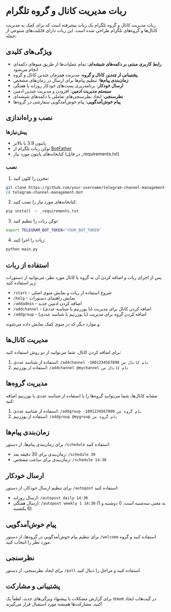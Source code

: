 # ربات مدیریت کانال و گروه تلگرام

ربات مدیریت کانال و گروه تلگرام یک ربات پیشرفته است که برای کمک به مدیریت کانال‌ها و گروه‌های تلگرام طراحی شده است. این ربات دارای قابلیت‌های متنوعی از جمله:

## ویژگی‌های کلیدی

- **رابط کاربری مبتنی بر دکمه‌های شیشه‌ای**: تمام عملیات‌ها از طریق منوهای دکمه‌ای انجام می‌شود
- **پشتیبانی از چندین کانال و گروه**: مدیریت همزمان چندین کانال و گروه
- **زمان‌بندی پیام‌ها**: تنظیم پیام‌ها برای ارسال در زمان‌های مشخص
- **ارسال خودکار**: برنامه‌ریزی پست‌های خودکار روزانه یا هفتگی
- **سیستم مدیریت ادمین**: افزودن و مدیریت چندین ادمین
- **نظرسنجی**: ایجاد نظرسنجی‌های تعاملی با دکمه‌های شیشه‌ای
- **پیام خوش‌آمدگویی**: پیام خوش‌آمدگویی سفارشی در گروه‌ها

## نصب و راه‌اندازی

### پیش‌نیازها

- پایتون 3.9 یا بالاتر
- توکن ربات تلگرام از [BotFather](https://t.me/BotFather)
- کتابخانه‌های پایتون مورد نیاز (در فایل _requirements.txt)

### نصب

1. مخزن را کلون کنید:
```bash
git clone https://github.com/your-username/telegram-channel-management-bot.git
cd telegram-channel-management-bot
```

2. کتابخانه‌های مورد نیاز را نصب کنید:
```bash
pip install -r _requirements.txt
```

3. توکن ربات را تنظیم کنید:
```bash
export TELEGRAM_BOT_TOKEN="YOUR_BOT_TOKEN"
```

4. ربات را اجرا کنید:
```bash
python main.py
```

## استفاده از ربات

پس از اجرای ربات و اضافه کردن آن به گروه یا کانال مورد نظر، می‌توانید از دستورات زیر استفاده کنید:

- `/start` - شروع استفاده از ربات و نمایش منوی اصلی
- `/help` - نمایش راهنمای دستورات
- `/addadmin` - اضافه کردن ادمین جدید
- `/addchannel` - اضافه کردن کانال برای مدیریت (با یوزرنیم یا شناسه عددی)
- `/addgroup` - اضافه کردن گروه برای مدیریت (با یوزرنیم یا شناسه عددی)

و موارد دیگر که در منوی کمک نمایش داده می‌شوند.

## مدیریت کانال‌ها

برای اضافه کردن کانال، شما می‌توانید از دو روش استفاده کنید:
1. استفاده از شناسه عددی: `/addchannel -1001234567890 نام کانال من`
2. استفاده از یوزرنیم: `/addchannel @mychannel نام کانال من`

## مدیریت گروه‌ها

مشابه کانال‌ها، شما می‌توانید گروه‌ها را با استفاده از شناسه عددی یا یوزرنیم اضافه کنید:
1. استفاده از شناسه عددی: `/addgroup -1001234567890 نام گروه من`
2. استفاده از یوزرنیم: `/addgroup @mygroup نام گروه من`

## زمان‌بندی پیام‌ها

برای زمان‌بندی پیام‌ها، از دستور `/schedule` استفاده کنید:
- زمان‌بندی برای 30 دقیقه بعد: `/schedule 30`
- زمان‌بندی برای ساعت مشخص: `/schedule 14:30`

## ارسال خودکار

برای تنظیم ارسال خودکار، از دستور `/autopost` استفاده کنید:
- ارسال روزانه: `/autopost daily 14:30`
- ارسال هفتگی: `/autopost weekly 1 14:30` (1 به معنی سه‌شنبه است، 0 دوشنبه و 6 یکشنبه)

## پیام خوش‌آمدگویی

برای تنظیم پیام خوش‌آمدگویی در گروه‌ها، از دستور `/welcome` استفاده کنید و گروه مورد نظر را انتخاب کنید.

## نظرسنجی

برای ایجاد نظرسنجی، از دستور `/poll` استفاده کنید و مراحل را دنبال کنید.

## پشتیبانی و مشارکت

برای گزارش مشکلات یا پیشنهاد ویژگی‌های جدید، لطفاً یک issue در گیت‌هاب ایجاد کنید. مشارکت‌ها همیشه مورد استقبال قرار می‌گیرند!
